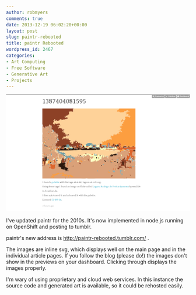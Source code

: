 ```yaml
---
author: robmyers
comments: true
date: 2013-12-19 06:02:20+00:00
layout: post
slug: paintr-rebooted
title: paintr Rebooted
wordpress_id: 2467
categories:
- Art Computing
- Free Software
- Generative Art
- Projects
---
```


![paintr](/assets/2013/12/paintr-1024x648.png)

I've updated paintr for the 2010s. It's now implemented in node.js running on OpenShift and posting to tumblr.

paintr's new address is http://paintr-rebooted.tumblr.com/ .

The images are inline svg, which displays well on the main page and in the individual article pages. If you follow the blog (please do!) the images don't show in the previews on your dashboard. Clicking through displays the images properly.

I'm wary of using proprietary and cloud web services. In this instance the source code and generated art is available, so it could be rehosted easily.
